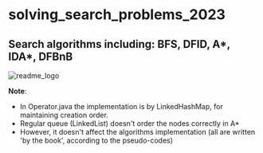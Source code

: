 # solving_search_problems_2023
## Search algorithms including: BFS, DFID, A*, IDA*, DFBnB
![readme_logo](https://21cif.com/tutorials/micro/mm/searchprocess/images/flowchart.jpg)

**Note**: 
* In Operator.java the implementation is by LinkedHashMap, for maintaining creation order.
* Regular queue (LinkedList) doesn't order the nodes correctly in A*
* However, it doesn't affect the algorithms implementation (all are written 'by the book', according to the pseudo-codes)
